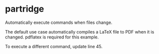 partridge
=========

Automatically execute commands when files change.

The default use case automatically compiles a LaTeX file to PDF when it is changed. pdflatex is required for this example.

To execute a different command, update line 45.